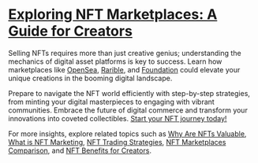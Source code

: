 # [**Exploring NFT Marketplaces: A Guide for Creators**](https://opensea.io)

Selling NFTs requires more than just creative genius; understanding the mechanics of digital asset platforms is key to success. Learn how marketplaces like [OpenSea](https://opensea.io), [Rarible](https://rarible.com), and [Foundation](https://foundation.app) could elevate your unique creations in the booming digital landscape. 

Prepare to navigate the NFT world efficiently with step-by-step strategies, from minting your digital masterpieces to engaging with vibrant communities. Embrace the future of digital commerce and transform your innovations into coveted collectibles. [Start your NFT journey today!](https://opensea.io)

For more insights, explore related topics such as [Why Are NFTs Valuable](https://www.license-token.com/wiki/why-are-nf-ts-valuable), [What is NFT Marketing](https://www.license-token.com/wiki/what-is-nft-marketing), [NFT Trading Strategies](https://www.license-token.com/wiki/nft-trading-strategies), [NFT Marketplaces Comparison](https://www.license-token.com/wiki/nft-marketplaces-comparison), and [NFT Benefits for Creators](https://www.license-token.com/wiki/nft-benefits-for-creators).